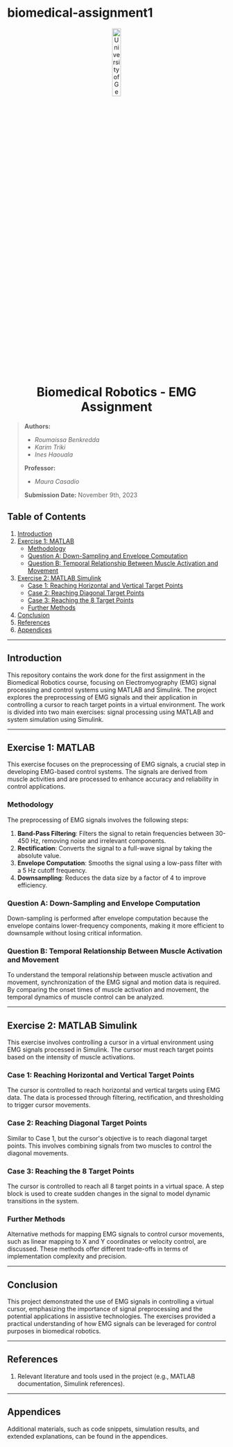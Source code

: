 # biomedical-assignment1
<div align="center">
  <a href="https://your-university-link.com/">
    <img src="img/logounige.jpg" width="20%" height="20%" title="University of Genoa" alt="University of Genoa">
  </a>
</div>

<h1 align="center"> Biomedical Robotics - EMG Assignment </h1>

> **Authors:**
> - *Roumaissa Benkredda*  
> - *Karim Triki*  
> - *Ines Haouala*  
>
> **Professor:**
> - *Maura Casadio*
>
> **Submission Date:** November 9th, 2023

## Table of Contents

1. [Introduction](#introduction)
2. [Exercise 1: MATLAB](#exercise-1-matlab)
    * [Methodology](#methodology)
    * [Question A: Down-Sampling and Envelope Computation](#question-a)
    * [Question B: Temporal Relationship Between Muscle Activation and Movement](#question-b)
3. [Exercise 2: MATLAB Simulink](#exercise-2-matlab-simulink)
    * [Case 1: Reaching Horizontal and Vertical Target Points](#case-1)
    * [Case 2: Reaching Diagonal Target Points](#case-2)
    * [Case 3: Reaching the 8 Target Points](#case-3)
    * [Further Methods](#further-methods)
4. [Conclusion](#conclusion)
5. [References](#references)
6. [Appendices](#appendices)

---

<a name="introduction"></a>

## Introduction

This repository contains the work done for the first assignment in the Biomedical Robotics course, focusing on Electromyography (EMG) signal processing and control systems using MATLAB and Simulink. The project explores the preprocessing of EMG signals and their application in controlling a cursor to reach target points in a virtual environment. The work is divided into two main exercises: signal processing using MATLAB and system simulation using Simulink.

---

<a name="exercise-1-matlab"></a>

## Exercise 1: MATLAB

This exercise focuses on the preprocessing of EMG signals, a crucial step in developing EMG-based control systems. The signals are derived from muscle activities and are processed to enhance accuracy and reliability in control applications.

<a name="methodology"></a>

### Methodology

The preprocessing of EMG signals involves the following steps:

1. **Band-Pass Filtering**: Filters the signal to retain frequencies between 30-450 Hz, removing noise and irrelevant components.
2. **Rectification**: Converts the signal to a full-wave signal by taking the absolute value.
3. **Envelope Computation**: Smooths the signal using a low-pass filter with a 5 Hz cutoff frequency.
4. **Downsampling**: Reduces the data size by a factor of 4 to improve efficiency.

<a name="question-a"></a>

### Question A: Down-Sampling and Envelope Computation

Down-sampling is performed after envelope computation because the envelope contains lower-frequency components, making it more efficient to downsample without losing critical information.

<a name="question-b"></a>

### Question B: Temporal Relationship Between Muscle Activation and Movement

To understand the temporal relationship between muscle activation and movement, synchronization of the EMG signal and motion data is required. By comparing the onset times of muscle activation and movement, the temporal dynamics of muscle control can be analyzed.

---

<a name="exercise-2-matlab-simulink"></a>

## Exercise 2: MATLAB Simulink

This exercise involves controlling a cursor in a virtual environment using EMG signals processed in Simulink. The cursor must reach target points based on the intensity of muscle activations.

<a name="case-1"></a>

### Case 1: Reaching Horizontal and Vertical Target Points

The cursor is controlled to reach horizontal and vertical targets using EMG data. The data is processed through filtering, rectification, and thresholding to trigger cursor movements.

<a name="case-2"></a>

### Case 2: Reaching Diagonal Target Points

Similar to Case 1, but the cursor's objective is to reach diagonal target points. This involves combining signals from two muscles to control the diagonal movements.

<a name="case-3"></a>

### Case 3: Reaching the 8 Target Points

The cursor is controlled to reach all 8 target points in a virtual space. A step block is used to create sudden changes in the signal to model dynamic transitions in the system.

<a name="further-methods"></a>

### Further Methods

Alternative methods for mapping EMG signals to control cursor movements, such as linear mapping to X and Y coordinates or velocity control, are discussed. These methods offer different trade-offs in terms of implementation complexity and precision.

---

<a name="conclusion"></a>

## Conclusion

This project demonstrated the use of EMG signals in controlling a virtual cursor, emphasizing the importance of signal preprocessing and the potential applications in assistive technologies. The exercises provided a practical understanding of how EMG signals can be leveraged for control purposes in biomedical robotics.

---

<a name="references"></a>

## References

1. Relevant literature and tools used in the project (e.g., MATLAB documentation, Simulink references).

---

<a name="appendices"></a>

## Appendices

Additional materials, such as code snippets, simulation results, and extended explanations, can be found in the appendices.

